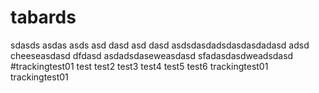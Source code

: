 # tabards
sdasds
asdas
asds
asd
dasd
asd
dasd
asdsdasdadsdasdasdadasd
adsd
cheeseasdasd
dfdasd
asdadsdaseweasdasd
sfadasdasdweadsdasd
#trackingtest01
test
test2
test3
test4
test5
test6
trackingtest01
trackingtest01